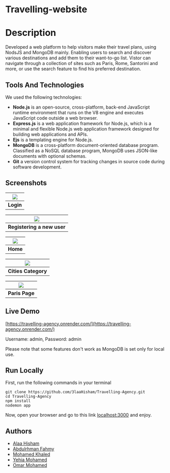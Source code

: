 # Travelling-website


# Description
Developed a web platform to help visitors make their travel plans, using NodsJS and MongoDB mainly. Enabling users to search and discover various destinations and add them to their want-to-go list. Vistor can navigate through a collection of sites such as Paris, Rome, Santorini and more, or use the search feature to find his preferred destination.

##  Tools And Technologies

We used the following technologies:
- **Node.js** is an open-source, cross-platform, back-end JavaScript runtime environment that runs on the V8 engine and executes JavaScript code outside a web browser.
- **Express.js** is a web application framework for Node.js, which is a minimal and flexible Node.js web application framework designed for building web applications and APIs.
- **Ejs** is a templating engine for Node.js.
- **MongoDB** is a cross-platform document-oriented database program. Classified as a NoSQL database program, MongoDB uses JSON-like documents with optional schemas.
- **Git** a version control system for tracking changes in source code during software development.

## Screenshots

| <img src="https://github.com/3laaHisham/Travelling-Agency/releases/download/Readme/Login.jpeg"> |
|:--:| 
| **Login** |


| <img src="https://github.com/3laaHisham/Travelling-Agency/releases/download/Readme/Registeration.jpeg"> |
|:--:| 
| **Registering a new user** |

| <img src="https://github.com/3laaHisham/Travelling-Agency/releases/download/Readme/Home.jpeg"> |
|:--:| 
| **Home** |

| <img src="https://github.com/3laaHisham/Travelling-Agency/releases/download/Readme/Cities.jpeg"> |
|:--:| 
| **Cities Category** |

| <img src="https://github.com/3laaHisham/Travelling-Agency/releases/download/Readme/Paris.jpeg"> |
|:--:| 
| **Paris Page** |

## Live Demo
[https://travelling-agency.onrender.com/](https://travelling-agency.onrender.com/)

Username: admin, Password: admin 

Please note that some features don't work as MongoDB is set only for local use.


## Run Locally
First, run the following commands in your terminal
```
git clone https://github.com/3laaHisham/Travelling-Agency.git
cd Travelling-Agency
npm install
nodemon app
```
Now, open your browser and go to this link [localhost:3000](http://localhost:3000) and enjoy.

## Authors

- [Alaa Hisham](https://www.github.com/3laaHisham)
- [Abdulrhman Fahmy](https://www.github.com/abdulrhman500)
- [Mohamed Khaled](https://github.com/Mohamed-Khaled308)
- [Yehia Mohamed](https://www.github.com/YehiaFarghaly)
- [Omar Mohamed](https://github.com/OmarMUhammed03)

